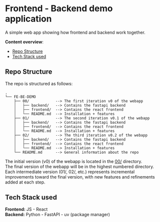 # Frontend - Backend demo application
A simple web app showing how frontend and backend work together.

**Content overview**:
- [Repo Structure](#repo-structure)
- [Tech Stack used](#tech-stack-used)

## Repo Structure
The repo is structured as follows:
```
.
└── FE-BE-DEMO
    ├── 00/            --> The first iteration v0 of the webapp
    │   ├── backend/   --> Contains the fastapi backend
    │   ├── frontend/  --> Contains the react frontend 
    │   └── README.md  --> Installation + features
    ├── 01/            --> The second iteration v0.1 of the webapp
    │   ├── backend/   --> Contains the fastapi backend
    │   ├── frontend/  --> Contains the react frontend  
    │   └── README.md  --> Installation + features
    ├── 02/            --> The third iteration v0.2 of the webapp
    │   ├── backend/   --> Contains the fastapi backend
    │   ├── frontend/  --> Contains the react frontend  
    │   └── README.md  --> Installation + features
    └── README.md      --> General information about the repo
```

The initial version (v0) of the webapp is located in the [00/](./00/) directory. <br />
The final version of the webapp will be in the highest numbered directory. <br />
Each intermediate version (01/, 02/, etc.) represents incremental improvements toward the final version, with new features and refinements added at each step.

## Tech Stack used
**Frontend:** JS - React <br />
**Backend:** Python - FastAPI - uv (package manager)
